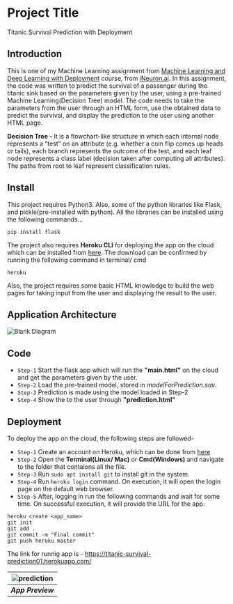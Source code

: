 # Project Title
Titanic Survival Prediction with Deployment

## Introduction
This is one of my Machine Learning assignment from [Machine Learning and Deep Learning with Deployment](https://academy.ineuron.ai/machine-learning-masters.php) course, from [iNeuron.ai](https://academy.ineuron.ai/index.php). In this assignment, the code was written to predict the survival of a passenger during the titanic sink based on the parameters given by the user, using a pre-trained Machine Learning(Decision Tree) model. The code needs to take the parameters from the user through an HTML form, use the obtained data to predict the survival, and display the prediction to the user using another HTML page.

**Decision Tree  -** It is a flowchart-like structure in which each internal node represents a “test” on an attribute (e.g. whether a coin flip comes up heads or tails), each branch represents the outcome of the test, and each leaf node represents a class label (decision taken after computing all attributes). The paths from root to leaf represent classification rules.

## Install
This project requires Python3. Also, some of the python libraries like Flask, and pickle(pre-installed with python).
All the libraries can be installed using the following commands...
```
pip install flask
```
The project also requires **Heroku CLI** for deploying the app on the cloud which can be installed from [here](https://devcenter.heroku.com/articles/heroku-cli). The download can be confirmed by running the following command in terminal/ cmd<br>
```
heroku
``` 
Also, the project requires some basic HTML knowledge to build the web pages for taking input from the user and displaying the result to the user.

## Application Architecture
![Blank Diagram](https://user-images.githubusercontent.com/50728879/87910694-09fa8f00-ca88-11ea-80bd-85b2959494f4.png)

## Code
* `Step-1` Start the flask app which will run the **"main.html"** on the cloud and get the parameters given by the user.
* `Step-2` Load the pre-trained model, stored in *modelForPrediction.sav*.
* `Step-3` Prediction is made using the model loaded in Step-2
* `Step-4` Show the  to the user through **"prediction.html"**

## Deployment

To deploy the app on the cloud, the following steps are followed-
* `Step-1` Create an account on Heroku, which can be done from [here](https://signup.heroku.com/t/platform?c=7013A000000ib1xQAA&gclid=Cj0KCQjwupD4BRD4ARIsABJMmZ_Ty2TKvICQqujWmS0-eRYP6KFCy_xgRz5SI-DXg2T9BevPhJ5fsGAaAlf7EALw_wcB)
* `Step-2` Open the **Terminal(Linux/ Mac)** or **Cmd(Windows)** and navigate to the folder that contaions all the file.
* `Step-3` Run ```sudo apt install git``` to install git in the system.
* `Step-4` Run ```heroku login``` command. On execution, it will open the login page on the default web browser.
* `Step-5` After, logging in run the following commands and wait for some time. On successful execution, it will provide the URL for the app.
```
heroku create <app_name>
git init
git add .
git commit -m "Final commit"
git push heroku master
``` 
The link for runnig app is - https://titanic-survival-prediction01.herokuapp.com/

| ![prediction]() |
|:--:|
|***App Preview***|
